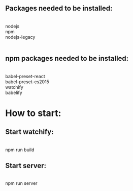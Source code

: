 <h2>Packages needed to be installed:</h2><br/>
nodejs<br/>
npm<br/>
nodejs-legacy<br/>
<br/>
<h2>npm packages needed to be installed:</h2><br/>
babel-preset-react<br/>
babel-preset-es2015<br/>
watchify<br/>
babelify<br/>

<h1>How to start: </h1>

<h2>Start watchify:</h2><br/>
npm run build<br/>

<h2>Start server:</h2><br/>
npm run server<br/>
